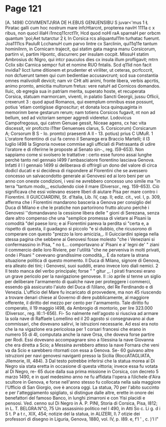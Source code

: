 # Page 121

[A. 1498) COlVIMENTJ\RIA DE H.EBUS GENUENSIBU S juvar<'mus 1 Ł Piratac galli cum hoc nostrum mare infcHtarcnt, propterea naviH 1111a c x ribus, non quocl illaH i1rncq11crct11r, Hcd quod noHl raA sparnaH per orbcm quantum 'poi;Aet tutarctur 2 Ł In Corsica rcs aliquantul11m turhatac fuerunt. Joa1111cs PauluR LcchanuH cum parvo lintre cx Sarclinin, qui11q11e tantum hominilnrn, in Cornicarn trajecit, qui statim gata magna manu Corsicorum, partirn vi, partim Hpontc, discurrerc per insulam cocpit. MissuH statim Ambrosius dc Nigro, qui intcr pauculos dies cx insula illum profligavit; mtrn Cclix sibi Carnica sempcr fuit et nomine RUO fntalis. Scd q11id non facit invidia? Iicct lume ditionem et prudenter et viriliter, ut ceteras, pcrfcccrit, non dcfuerunt tamen qui cum bedientiae accusavcrunt; scd sua constantia omnes malivoloR devicit; nam vir CHt alti animi, fronte libera, verbis apcrtis, animo promto, amicitia multorum fretus: vere natuH ad Cornicos domandos. IIuic, ob egregia sua in patriam merita, superato hoste, et recuperata Corsica, statuam marmorcam, viventi, in palatio Sancti Georgii, jussu Oflìcii, crexerunt 3 : quod apud Romanos, qui exemplum omnibus esse possunt, potius 'etiam contigisse dignoscitur; et donata loca quinquaginta in memorinm bene gestarum rerum; nam totiens Corsicos fugavit, nt non ad bellum, sed ad victoriam semper aggredi videretur. Lodovicus Campofregosus, qui catnm Genuae gessit, Niceae agens, cx hac vita discessit, vir profccto i11ter Genuenses clarus, 5. Corsicorum) Corsicarum A; Corsorum B S - Io. promto) praesenti A Il - 13. potius) prius C UMuR. 1 L'oratore fiorentino di cui fa cenno il Senarega era Braccio Martelli; il l3 luglio I498 la Signoria novese commise agli ufficiali di Pietrasanta di udire l'oratore e di riferirne le proposte al Senato sin-., reg. I59-653). Non sappiamo come si svolsero le trattative : certo esse furono assai lunghe perchè tanto nel gennaio I499 l'ambasciatore fiorentino lasciava Genova. Infatti il l I gennaio 1499 si deliberava di offrirgli un dono del valore di circa dodicl ducati e si decideva di rispondere al Florentini che se avessero concesso un salvacondotto generale ai Genovesi ed ai loro beni per un anno con oneste condizioni, i vesi ne avrebbero concesso uno simile ma "in terra "tantum modo,,, escludendo cioè il mare (Diversor., reg. 159-653). Ciò significava che essi volevano essere llberi di aiutare Pisa per mare contro i Fiorentini. Il GUICCIARDINI, St. d'ltalia, Lib. IV, cap. II; ediz. cit., vol. I, p. 309, afferma che i Fiorentini mandarono basceria a Genova per consiglio del Duca di Milano e che le pratiche non partorirono frutto alcuno perchè i Genovesi ''domandavano la cessione libera delle " gioni di Serezana, senza dare altro compenso che una "semplice promessa di vietare ai Pisani la comodità "del paese loro; e ai Fiorentini pareva la perdita sì "certa e, a rispetto di questa, il guadagno sì piccolo "e sì dubbio, che ricusorono di comperare con questo "prezzo la loro amicizia,,. Il Guicciardini spiega nella stessa pagina che sebbene ai Genovesi fosse molesto "che i Veneziani si confermassino in Pisa, " no Ł... comportavano a' Pisani e a' legni de' " ziani il commercio delle loro Riviere, per l'utilità "che ne perveniva in molti privati, onde i Pisani " cevevano grandlssime comodità,,. È da notare la strana situazione politica di questo momento. Il Duca di Milano, signore di Genova, era alleato dei tini; i Genovesi, suoi sudditi, erano invece loro diali nemici. 2 Il testo manca del verbo principale; forse " " gitur ,,. I pirati francesi erano un grave pericolo per la navigazione genovese. Il ::io aprile sl tenne un siglio per deliberare l'armamento di qualche nave per proteggere i commerci, essendo già assicurato l'aiuto del Duca di l\Iilano, del Re Ferdinando e di Venezia. L'ufficio del Mare fu incaricato di provvedere, ma non 45 riuscendo a trovare denari chiese al Governo dl dere pubblicamente, al maggiore offerente, il diritto del mezzo per cento per l'armamento. Tale diritto fu comperato, il 19 maggio I498, da Ambrogio di montorio, per lire 323.000 (Diversor., reg. I6::1-656). Fi- 5o nalmente nell'agosto si riusciva ad armare la sola nave di Raffaele Lomellino ed il 20 agosto si consegnavano ai due commissari, che dovevano salirvi, le istruzioni necessarie. Ad essi era noto che la na vigazlone era pericolosa per 1 corsari francesi che erano in numero 55 di 4I, computata anche la nave Orsa, che doveva forse partire per Rodi. Essi dovevano accompagnare sino a l\Iessina la nave Giovanna che era diretta a Scio; a Messina avrebbero atteso la nave Fornara che veni va da Scio e sarebbero ritornati con essa a Genova. Se- 60 guivano altre istruzioni per navi genovesi naviganti presso la Sicilia (RoccATAGLIATA, JIIemorie, III, 484). 3 Dal testo potrebbe inferirsi che la statua morea al Di Negro sia stata eretta in occasione di questa vittoria; invece essa fu votata al Di Negro, re- 65 duce dalla sua prima missione in Corsica, con decreto 5 marzo 1490, e in quel medesimo anno ne fu affidata l'opera a l\Iichele d'Aira scultore in Genova, e forse nell'anno stesso fu collocata nella sala maggiore l'Ufficio di San Giorgio, ove è ancora oggi. La statua, 70 per l'abito succinto e per l'atteggiamento spigliato, si distingue dalle altre, erette in onore dei benefattori del famoso Banco, in lunghi zimarroni e con Yisi placidi e pensosi. Ved. cenno sul Di Negro in A. P. PINI, Storia di Corsica, Pisa, I812; in L. T. BELGRA:N"O, 75 Un assassinio politico nel I 490, in Atti So c. Li g. d i S t. P a t r., XIX, 454; notizie del la statua, in ALIZERI, l\ 7 otizie dei professori di disegno in Liguria, Genova, 1880, vol. IV, p. I89. e, f'I ' , c. )'I l"